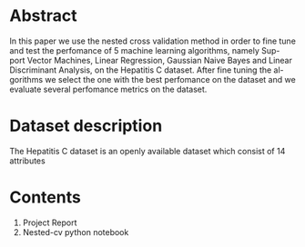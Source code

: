 # Abstract
In this paper we use the nested cross validation method in order to fine
tune and test the perfomance of 5 machine learning algorithms, namely Sup-
port Vector Machines, Linear Regression, Gaussian Naive Bayes and Linear
Discriminant Analysis, on the Hepatitis C dataset. After fine tuning the al-
gorithms we select the one with the best perfomance on the dataset and we
evaluate several perfomance metrics on the dataset.


# Dataset description 
The Hepatitis C dataset is an openly available
dataset which consist of 14 attributes

# Contents

1. Project Report
2. Nested-cv python notebook

